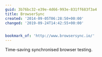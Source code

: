 ```yaml
---
guid: 3b76bc32-e39e-4d66-993e-831ff683f3a4
title: BrowserSync
created: '2014-09-05T06:28:50+00:00'
changed: '2019-09-24T14:42:55+00:00'


bookmark_of: 'http://www.browsersync.io/'
---
```



Time-saving synchronised browser testing.
